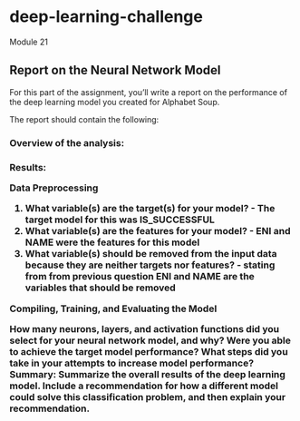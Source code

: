 # deep-learning-challenge
Module 21
<h2>Report on the Neural Network Model</h2>
For this part of the assignment, you’ll write a report on the performance of the deep learning model you created for Alphabet Soup.

The report should contain the following:

<h3><strong>Overview of the analysis:</strong></h3>

<h3><strong>Results:</strong>

Data Preprocessing
<ol>
<li>What variable(s) are the target(s) for your model? - The target model for this was IS_SUCCESSFUL </li>
<li>What variable(s) are the features for your model? - ENI and NAME were the features for this model</li>
<li>What variable(s) should be removed from the input data because they are neither targets nor features? - stating from from previous question ENI and NAME are the variables that should be removed</li>
</ol>

Compiling, Training, and Evaluating the Model

How many neurons, layers, and activation functions did you select for your neural network model, and why?
Were you able to achieve the target model performance?
What steps did you take in your attempts to increase model performance?
Summary: Summarize the overall results of the deep learning model. Include a recommendation for how a different model could solve this classification problem, and then explain your recommendation.
